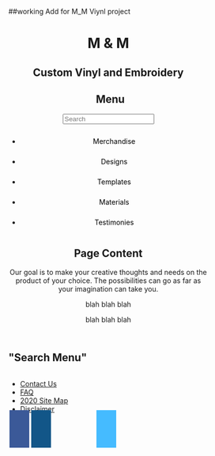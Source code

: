 ##working Add for M_M Viynl project

<!DOCTYPE html>
<html>
<head>
<meta name="viewport" content="width=device-width, initial-scale=1">
<link rel="stylesheet" href="https://cdnjs.cloudflare.com/ajax/libs/font-awesome/4.7.0/css/font-awesome.min.css">
<link type="text/css" ref="index" href="index.css">
<style>
.fa {
padding: 20px;
font-size: 30px;
width: 50px;
text-align: center;
text-decoration: none;
margin: 5px 2px;
}
.fa:hover {
opacity: 0.7;
}
.fa-facebook {
background: #3B5998;
color:white;
}
.fa-instagram {
background: #125688;
color: white;
}
.fa-pinterest {
  background: #cb2027;
  color: white;
  }
 .fa-venmo {
  background: #45bbff;
  color: white;
  }
  .fa-paypal {
  background: 
  color: white;
  }
@import url('https://fonts.googleapis.com/css2?family=Playfair+Display:ital@1&display=swap');
* {
box-sizing: border-box;
}
//Create a column layout with flex box//
.row {
display:flex;
}

// left column (menu) //
.left {
flex: 35%;
padding: 15px 0;
}
.left h2 {
padding-left: 8px;
}

// right column (page Content) //
.right {
flex: 65%;
padding: 15px;
}

// Search Box Styling //
#mySearch {
width: 100%;
font-size: 18px;
padding: 11px;
border:1px solid black;
}

// style the nav menu //
#myMenu {
list-style-type: none;
padding: 0;
margin: 0;
}
#myMenu li a {
padding: 12px;
text-decoration: none;
color: black;
display: block;
}

#myMenu li a:hover {
color:black;
background-color:pink;
}
</style>
<title>
M $ M Vinyl and Embroidery 
</title>
</head>
<body>
<header>
<h1>
M & M
</h1>
<h2> Custom Vinyl and Embroidery </h2>
<nav>
<div class="row">
<div class="left" style="background-color: ####;">
<h2>Menu</h2>
<input type="text" id="mySearch" onkeyup="myFunction()" placeholder="Search" title="Type in a Category">
<ul id="myMenu">
<li><a href="#">Merchandise</a></li>
  <li><a href="#">Designs</a></li>
    <li><a href="#">Templates</a></li>
      <li><a href="#">Materials</a></li>
        <li><a href="#">Testimonies</a></li>
</ul>
</div>
<div class="right" style="background-color: ####;">
<h2>Page Content</h2>
 <p> Our goal is to make your creative thoughts and needs on the product of your choice. The possibilities can go as far as your imagination can take you. </p>
<p> blah blah blah </p>
<p> blah blah blah </p>
</div>
</div>
</nav>
</header>
<main>
<section>
<h2> "Search Menu" </h2>
<p1></p1>
<img id="" src="">
<p2></p2>
</section>
</main>
<footer>
  <ul>
    <li><a href="#">Contact Us</a></li>
      <li><a href="#">FAQ</a></li>
        <li><a href="#">2020 Site Map</a></li>
           <li><a href="#">Disclaimer</a></li>
  </ul>
  <a href="#" class="fa fa-facebook"></a>
  <a href="#" class="fa fa-instagram"></a>
  <a href="#" class="fa fa-pinterst"></a>
  <a href="#" class="fa fa-paypal"></a>
  <a href="#" class="fa fa-venmo"></a>

</footer>
<script>
function myFunction() {
var input, filter, ul, li, a, i;
input = document.getElementById("mySearch");
filter = input.value.toUpperCase();
ul = document.getElementById("myMenu");
li = ul.getElementsByTagName("li");
for (i = 0; i < li.length; i++) {
a = li[i].getElementsByTagName("a')[0];
if (a.innerHTML.toUpperCase().indexOf(filter) > -1) {
li[i].style.display = "";
} else {
li[i].style.display = "none";
}
}
}
</script>
</body>
</html>
